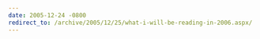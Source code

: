 ```yaml
---
date: 2005-12-24 -0800
redirect_to: /archive/2005/12/25/what-i-will-be-reading-in-2006.aspx/
---
```

